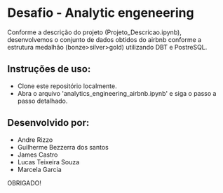 # Desafio - Analytic engeneering
Conforme a descrição do projeto (Projeto_Descricao.ipynb), desenvolvemos o conjunto de dados obtidos do airbnb conforme a estrutura medalhão (bonze>silver>gold) utilizando DBT e PostreSQL.

## Instruções de uso:

 - Clone este repositório localmente.
 - Abra o arquivo 'analytics_engineering_airbnb.ipynb' e siga o passo a passo detalhado.

## Desenvolvido por:
* Andre Rizzo
* Guilherme Bezzerra dos santos
* James Castro
* Lucas Teixeira Souza
* Marcela Garcia
 


OBRIGADO!
